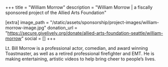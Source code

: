 +++
title = "William Morrow"
description = "William Morrow | a fiscally sponsored project of the Allied Arts Foundation"

[extra]
image_path = "/static/assets/sponsorship/project-images/william-morrow-image.jpg"
donation_url = "https://secure.givelively.org/donate/allied-arts-foundation-seattle/william-morrow"
social = []
+++

Lt. Bill Morrow is a professional actor, comedian, and award winning Toastmaster, as well as a retired professional firefighter and EMT. He is making entertaining, artistic videos to help bring cheer to people’s lives.
